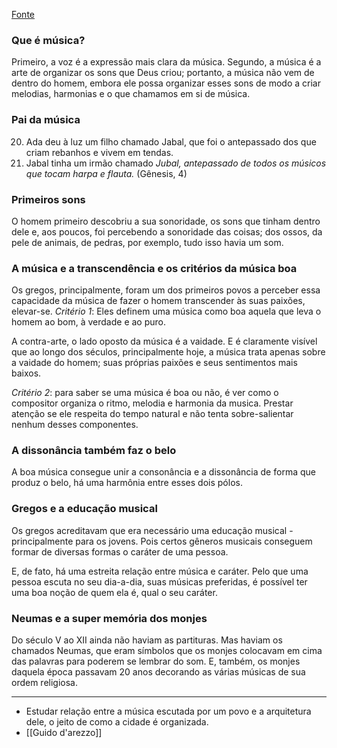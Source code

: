 [Fonte](https://youtu.be/s8u2_8hL8Rs)

### Que é música?
Primeiro, a voz é a expressão mais clara da música. Segundo, a música é a arte de organizar os sons que Deus criou; portanto, a música não vem de dentro do homem, embora ele possa organizar esses sons de modo a criar melodias, harmonias e o que chamamos em si de música.

### Pai da música
20. Ada deu à luz um filho chamado Jabal, que foi o antepassado dos que criam rebanhos e vivem em tendas.
21. Jabal tinha um irmão chamado *Jubal, antepassado de todos os músicos que tocam harpa e flauta.*
(Gênesis, 4)

### Primeiros sons
O homem primeiro descobriu a sua sonoridade, os sons que tinham dentro dele e, aos poucos, foi percebendo a sonoridade das coisas; dos ossos, da pele de animais, de pedras, por exemplo, tudo isso havia um som. 

### A música e a transcendência e os critérios da música boa
Os gregos, principalmente, foram um dos primeiros povos a perceber essa capacidade da música de fazer o homem transcender às suas paixões, elevar-se. *Critério 1*: Eles definem uma música como boa aquela que leva o homem ao bom, à verdade e ao puro. 

A contra-arte, o lado oposto da música é a vaidade. E é claramente visível que ao longo dos séculos, principalmente hoje, a música trata apenas sobre a vaidade do homem; suas próprias paixões e seus sentimentos mais baixos. 

*Critério 2*: para saber se uma música é boa ou não, é ver como o compositor organiza o ritmo, melodia e harmonia da musica. Prestar atenção se ele respeita do tempo natural e não tenta sobre-salientar nenhum desses componentes. 

### A dissonância também faz o belo
A boa música consegue unir a consonância e a dissonância de forma que produz o belo, há uma harmônia entre esses dois pólos.

### Gregos e a educação musical 
Os gregos acreditavam que era necessário uma educação musical - principalmente para os jovens. Pois certos gêneros musicais conseguem formar de diversas formas o caráter de uma pessoa. 

E, de fato, há uma estreita relação entre música e caráter. Pelo que uma pessoa escuta no seu dia-a-dia, suas músicas preferidas, é possível ter uma boa noção de quem ela é, qual o seu caráter.

### Neumas e a super memória dos monjes
Do século V ao XII ainda não haviam as partituras. Mas haviam os chamados Neumas, que eram símbolos que os monjes colocavam em cima das palavras para poderem se lembrar do som. E, também, os monjes daquela época passavam 20 anos decorando as várias músicas de sua ordem religiosa. 



---
- Estudar relação entre a música escutada por um povo e a arquitetura dele, o jeito de como a cidade é organizada.
- [[Guido d'arezzo]]